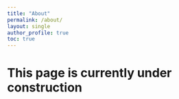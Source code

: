 ```yaml
---
title: "About"
permalink: /about/
layout: single
author_profile: true
toc: true
---
```


# This page is currently under construction
